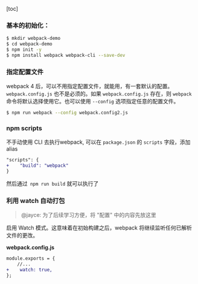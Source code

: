 [toc]

### **基本的初始化：**

```bash
$ mkdir webpack-demo
$ cd webpack-demo
$ npm init -y
$ npm install webpack webpack-cli --save-dev
```



### **指定配置文件**

webpack 4 后，可以不用指定配置文件，就能用，有一套默认的配置。
`webpack.config.js` 也不是必须的。如果 `webpack.config.js` 存在，则 `webpack` 命令将默认选择使用它。也可以使用 `--config` 选项指定任意的配置文件。 

```bash
$ npm run webpack --config webpack.config2.js
```



### **npm scripts**

不手动使用 CLI 去执行webpack, 可以在 `package.json` 的 `scripts` 字段，添加alias 

```diff
"scripts": {
+    "build": "webpack"
}
```

然后通过` npm run build` 就可以执行了



### 利用 watch 自动打包

> @jayce: 为了后续学习方便，将 "配置"  中的内容先放这里

启用 Watch 模式。这意味着在初始构建之后，webpack 将继续监听任何已解析文件的更改。

**webpack.config.js**

```diff
module.exports = {
    //...
+    watch: true,
};
```



